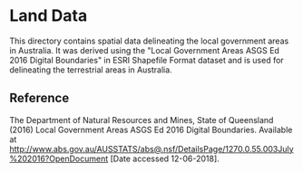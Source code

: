 Land Data
==========

This directory contains spatial data delineating the local government areas in Australia. It was derived using the "Local Government Areas ASGS Ed 2016 Digital Boundaries" in ESRI Shapefile Format dataset and is used for delineating the terrestrial areas in Australia.

## Reference

The Department of Natural Resources and Mines, State of Queensland (2016) Local Government Areas ASGS Ed 2016 Digital Boundaries. Available at http://www.abs.gov.au/AUSSTATS/abs@.nsf/DetailsPage/1270.0.55.003July%202016?OpenDocument [Date accessed 12-06-2018].
